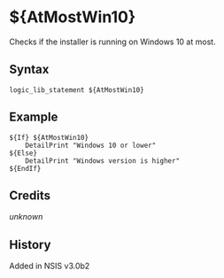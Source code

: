 # ${AtMostWin10}

Checks if the installer is running on Windows 10 at most.

## Syntax

    logic_lib_statement ${AtMostWin10}

## Example

    ${If} ${AtMostWin10}
        DetailPrint "Windows 10 or lower"
    ${Else}
        DetailPrint "Windows version is higher"
    ${EndIf}

## Credits

*unknown*

## History

Added in NSIS v3.0b2
